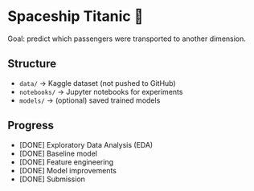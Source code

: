 # Spaceship Titanic 🚀

Goal: predict which passengers were transported to another dimension.

## Structure
- `data/` → Kaggle dataset (not pushed to GitHub)
- `notebooks/` → Jupyter notebooks for experiments
- `models/` → (optional) saved trained models

## Progress
- [DONE] Exploratory Data Analysis (EDA)
- [DONE] Baseline model
- [DONE] Feature engineering
- [DONE] Model improvements
- [DONE] Submission